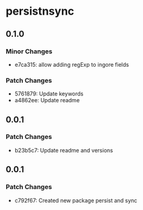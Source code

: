 # persistnsync

## 0.1.0

### Minor Changes

- e7ca315: allow adding regExp to ingore fields

### Patch Changes

- 5761879: Update keywords
- a4862ee: Update readme

## 0.0.1

### Patch Changes

- b23b5c7: Update readme and versions

## 0.0.1

### Patch Changes

- c792f67: Created new package persist and sync
